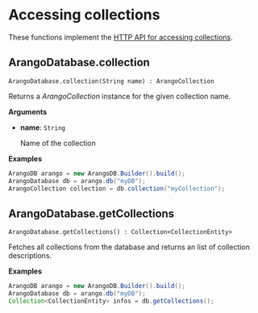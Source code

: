 <!-- don't edit here, it's from https://@github.com/arangodb/arangodb-java-driver.git / docs/Drivers/ -->
# Accessing collections

These functions implement the
[HTTP API for accessing collections](../../../..//HTTP/Collection/Getting.html).

## ArangoDatabase.collection

`ArangoDatabase.collection(String name) : ArangoCollection`

Returns a _ArangoCollection_ instance for the given collection name.

**Arguments**

- **name**: `String`

  Name of the collection

**Examples**

```Java
ArangoDB arango = new ArangoDB.Builder().build();
ArangoDatabase db = arango.db("myDB");
ArangoCollection collection = db.collection("myCollection");
```

## ArangoDatabase.getCollections

`ArangoDatabase.getCollections() : Collection<CollectionEntity>`

Fetches all collections from the database and returns an list of collection descriptions.

**Examples**

```Java
ArangoDB arango = new ArangoDB.Builder().build();
ArangoDatabase db = arango.db("myDB");
Collection<CollectionEntity> infos = db.getCollections();
```
